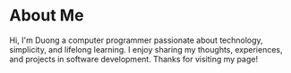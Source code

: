 # About Me

Hi, I'm Duong a computer programmer passionate about technology, simplicity, and lifelong learning. I enjoy sharing my thoughts, experiences, and projects in software development. Thanks for visiting my page!
